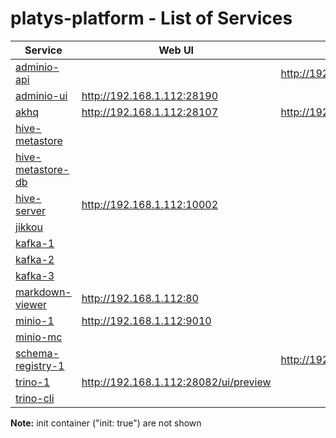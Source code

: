 # platys-platform - List of Services

| Service | Web UI | Rest API 
|-------------- |------|------------
|[adminio-api](./documentation/services/adminio )||<http://192.168.1.112:28191>
|[adminio-ui](./documentation/services/adminio )|<http://192.168.1.112:28190>|
|[akhq](./documentation/services/akhq )|<http://192.168.1.112:28107>|<http://192.168.1.112:28107/api>
|[hive-metastore](./documentation/services/hive-metastore )||
|[hive-metastore-db](./documentation/services/hive-metastore )||
|[hive-server](./documentation/services/hive )|<http://192.168.1.112:10002>|
|[jikkou](./documentation/services/jikkou )||
|[kafka-1](./documentation/services/kafka )||
|[kafka-2](./documentation/services/kafka )||
|[kafka-3](./documentation/services/kafka )||
|[markdown-viewer](./documentation/services/markdown-viewer )|<http://192.168.1.112:80>|
|[minio-1](./documentation/services/minio )|<http://192.168.1.112:9010>|
|[minio-mc](./documentation/services/minio )||
|[schema-registry-1](./documentation/services/schema-registry )||<http://192.168.1.112:8081>
|[trino-1](./documentation/services/trino )|<http://192.168.1.112:28082/ui/preview>|
|[trino-cli](./documentation/services/trino )|||

**Note:** init container ("init: true") are not shown